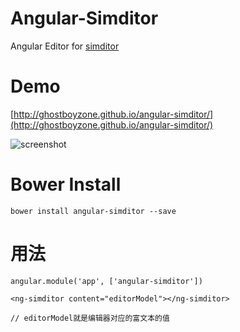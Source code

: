 # Angular-Simditor

Angular Editor for [simditor](https://github.com/mycolorway/simditor)

# Demo 
[http://ghostboyzone.github.io/angular-simditor/](http://ghostboyzone.github.io/angular-simditor/)

![screenshot](http://ghostboyzone.github.io/angular-simditor/demo.png)
# Bower Install
	bower install angular-simditor --save

# 用法
	
	angular.module('app', ['angular-simditor'])
	
	<ng-simditor content="editorModel"></ng-simditor>
	
	// editorModel就是编辑器对应的富文本的值
